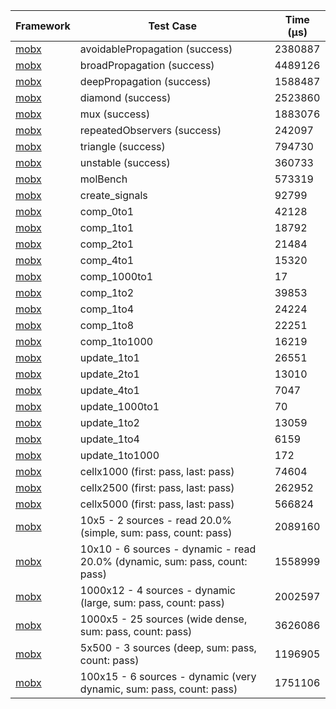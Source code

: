 | Framework | Test Case | Time (μs) |
| --- | --- | --- |
| [mobx](https://github.com/mobxjs/mobx.dart) | avoidablePropagation (success) | 2380887 |
| [mobx](https://github.com/mobxjs/mobx.dart) | broadPropagation (success) | 4489126 |
| [mobx](https://github.com/mobxjs/mobx.dart) | deepPropagation (success) | 1588487 |
| [mobx](https://github.com/mobxjs/mobx.dart) | diamond (success) | 2523860 |
| [mobx](https://github.com/mobxjs/mobx.dart) | mux (success) | 1883076 |
| [mobx](https://github.com/mobxjs/mobx.dart) | repeatedObservers (success) | 242097 |
| [mobx](https://github.com/mobxjs/mobx.dart) | triangle (success) | 794730 |
| [mobx](https://github.com/mobxjs/mobx.dart) | unstable (success) | 360733 |
| [mobx](https://github.com/mobxjs/mobx.dart) | molBench | 573319 |
| [mobx](https://github.com/mobxjs/mobx.dart) | create_signals | 92799 |
| [mobx](https://github.com/mobxjs/mobx.dart) | comp_0to1 | 42128 |
| [mobx](https://github.com/mobxjs/mobx.dart) | comp_1to1 | 18792 |
| [mobx](https://github.com/mobxjs/mobx.dart) | comp_2to1 | 21484 |
| [mobx](https://github.com/mobxjs/mobx.dart) | comp_4to1 | 15320 |
| [mobx](https://github.com/mobxjs/mobx.dart) | comp_1000to1 | 17 |
| [mobx](https://github.com/mobxjs/mobx.dart) | comp_1to2 | 39853 |
| [mobx](https://github.com/mobxjs/mobx.dart) | comp_1to4 | 24224 |
| [mobx](https://github.com/mobxjs/mobx.dart) | comp_1to8 | 22251 |
| [mobx](https://github.com/mobxjs/mobx.dart) | comp_1to1000 | 16219 |
| [mobx](https://github.com/mobxjs/mobx.dart) | update_1to1 | 26551 |
| [mobx](https://github.com/mobxjs/mobx.dart) | update_2to1 | 13010 |
| [mobx](https://github.com/mobxjs/mobx.dart) | update_4to1 | 7047 |
| [mobx](https://github.com/mobxjs/mobx.dart) | update_1000to1 | 70 |
| [mobx](https://github.com/mobxjs/mobx.dart) | update_1to2 | 13059 |
| [mobx](https://github.com/mobxjs/mobx.dart) | update_1to4 | 6159 |
| [mobx](https://github.com/mobxjs/mobx.dart) | update_1to1000 | 172 |
| [mobx](https://github.com/mobxjs/mobx.dart) | cellx1000 (first: pass, last: pass) | 74604 |
| [mobx](https://github.com/mobxjs/mobx.dart) | cellx2500 (first: pass, last: pass) | 262952 |
| [mobx](https://github.com/mobxjs/mobx.dart) | cellx5000 (first: pass, last: pass) | 566824 |
| [mobx](https://github.com/mobxjs/mobx.dart) | 10x5 - 2 sources - read 20.0% (simple, sum: pass, count: pass) | 2089160 |
| [mobx](https://github.com/mobxjs/mobx.dart) | 10x10 - 6 sources - dynamic - read 20.0% (dynamic, sum: pass, count: pass) | 1558999 |
| [mobx](https://github.com/mobxjs/mobx.dart) | 1000x12 - 4 sources - dynamic (large, sum: pass, count: pass) | 2002597 |
| [mobx](https://github.com/mobxjs/mobx.dart) | 1000x5 - 25 sources (wide dense, sum: pass, count: pass) | 3626086 |
| [mobx](https://github.com/mobxjs/mobx.dart) | 5x500 - 3 sources (deep, sum: pass, count: pass) | 1196905 |
| [mobx](https://github.com/mobxjs/mobx.dart) | 100x15 - 6 sources - dynamic (very dynamic, sum: pass, count: pass) | 1751106 |
